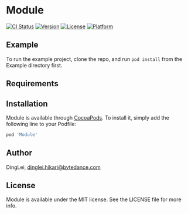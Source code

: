 # Module

[![CI Status](https://img.shields.io/travis/DingLei/Module.svg?style=flat)](https://travis-ci.org/DingLei/Module)
[![Version](https://img.shields.io/cocoapods/v/Module.svg?style=flat)](https://cocoapods.org/pods/Module)
[![License](https://img.shields.io/cocoapods/l/Module.svg?style=flat)](https://cocoapods.org/pods/Module)
[![Platform](https://img.shields.io/cocoapods/p/Module.svg?style=flat)](https://cocoapods.org/pods/Module)

## Example

To run the example project, clone the repo, and run `pod install` from the Example directory first.

## Requirements

## Installation

Module is available through [CocoaPods](https://cocoapods.org). To install
it, simply add the following line to your Podfile:

```ruby
pod 'Module'
```

## Author

DingLei, dinglei.hikari@bytedance.com

## License

Module is available under the MIT license. See the LICENSE file for more info.
